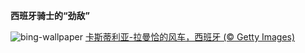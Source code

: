 
**西班牙骑士的“劲敌”**

![bing-wallpaper](https://www.bing.com/th?id=OHR.FiveWinds_ZH-CN7503464049_1920x1080.jpg)
[卡斯蒂利亚-拉曼恰的风车，西班牙 (© Getty Images)](https://www.bing.com/search?q=%E5%8D%A1%E6%96%AF%E8%92%82%E5%88%A9%E4%BA%9A-%E6%8B%89%E6%9B%BC%E6%81%B0&amp;form=hpcapt&amp;mkt=zh-cn)
  